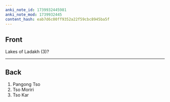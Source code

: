 ```yaml
---
anki_note_id: 1739932445981
anki_note_mod: 1739932445
content_hash: eab7d6c00ff9352a22f59cbc8945ba5f
---
```


## Front

Lakes of Ladakh (3)?

<hr/>

## Back

1. Pangong Tso  
2. Tso Moriri  
3. Tso Kar